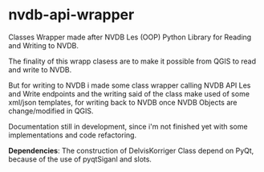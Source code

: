 # nvdb-api-wrapper
Classes Wrapper made after NVDB Les (OOP) Python Library for Reading and Writing to NVDB.

The finality of this wrapp clasess are to make it possible from QGIS to read and write to NVDB.

But for writing to NVDB i made some class wrapper calling NVDB API Les and Write endpoints and the writing said of the class make used of some xml/json templates, for writing back to NVDB once NVDB Objects are change/modified in QGIS.

Documentation still in development, since i'm not finished yet with some implementations and code refactoring.


<b>Dependencies</b>: The construction of DelvisKorriger Class depend on PyQt, because of the use of pyqtSiganl and slots.
